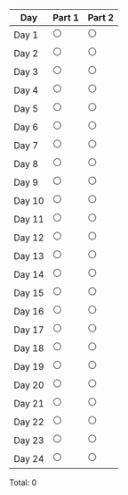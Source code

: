| Day   | Part 1     | Part 2     |
|-------|------------|------------|
| Day 1 | ⚪️         | ⚪️         |
| Day 2 | ⚪️         | ⚪️         |
| Day 3 | ⚪️         | ⚪️         |
| Day 4 | ⚪️         | ⚪️         |
| Day 5 | ⚪️         | ⚪️         |
| Day 6 | ⚪️         | ⚪️         |
| Day 7 | ⚪️         | ⚪️         |
| Day 8 | ⚪️         | ⚪️         |
| Day 9 | ⚪️         | ⚪️         |
| Day 10| ⚪️         | ⚪️         |
| Day 11| ⚪️         | ⚪️         |
| Day 12| ⚪️         | ⚪️         |
| Day 13| ⚪️         | ⚪️         |
| Day 14| ⚪️         | ⚪️         |
| Day 15| ⚪️         | ⚪️         |
| Day 16| ⚪️         | ⚪️         |
| Day 17| ⚪️         | ⚪️         |
| Day 18| ⚪️         | ⚪️         |
| Day 19| ⚪️         | ⚪️         |
| Day 20| ⚪️         | ⚪️         |
| Day 21| ⚪️         | ⚪️         |
| Day 22| ⚪️         | ⚪️         |
| Day 23| ⚪️         | ⚪️         |
| Day 24| ⚪️         | ⚪️         |

Total: 0